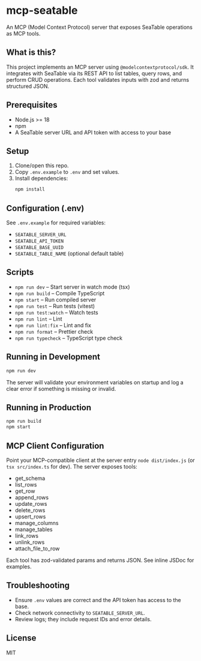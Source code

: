 # mcp-seatable

An MCP (Model Context Protocol) server that exposes SeaTable operations as MCP tools.

## What is this?

This project implements an MCP server using `@modelcontextprotocol/sdk`. It integrates with SeaTable via its REST API to list tables, query rows, and perform CRUD operations. Each tool validates inputs with zod and returns structured JSON.

## Prerequisites

- Node.js >= 18
- npm
- A SeaTable server URL and API token with access to your base

## Setup

1. Clone/open this repo.
2. Copy `.env.example` to `.env` and set values.
3. Install dependencies:
   ```bash
   npm install
   ```

## Configuration (.env)

See `.env.example` for required variables:

- `SEATABLE_SERVER_URL`
- `SEATABLE_API_TOKEN`
- `SEATABLE_BASE_UUID`
- `SEATABLE_TABLE_NAME` (optional default table)

## Scripts

- `npm run dev` – Start server in watch mode (tsx)
- `npm run build` – Compile TypeScript
- `npm start` – Run compiled server
- `npm run test` – Run tests (vitest)
- `npm run test:watch` – Watch tests
- `npm run lint` – Lint
- `npm run lint:fix` – Lint and fix
- `npm run format` – Prettier check
- `npm run typecheck` – TypeScript type check

## Running in Development

```bash
npm run dev
```

The server will validate your environment variables on startup and log a clear error if something is missing or invalid.

## Running in Production

```bash
npm run build
npm start
```

## MCP Client Configuration

Point your MCP-compatible client at the server entry `node dist/index.js` (or `tsx src/index.ts` for dev). The server exposes tools:

- get_schema
- list_rows
- get_row
- append_rows
- update_rows
- delete_rows
- upsert_rows
- manage_columns
- manage_tables
- link_rows
- unlink_rows
- attach_file_to_row

Each tool has zod-validated params and returns JSON. See inline JSDoc for examples.

## Troubleshooting

- Ensure `.env` values are correct and the API token has access to the base.
- Check network connectivity to `SEATABLE_SERVER_URL`.
- Review logs; they include request IDs and error details.

## License

MIT
